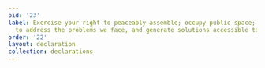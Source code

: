 ```yaml
---
pid: '23'
label: Exercise your right to peaceably assemble; occupy public space; create a process
  to address the problems we face, and generate solutions accessible to everyone.
order: '22'
layout: declaration
collection: declarations
---
```

